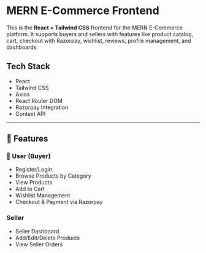 #  MERN E-Commerce Frontend

This is the **React + Tailwind CSS** frontend for the MERN E-Commerce platform. It supports buyers and sellers with features like product catalog, cart, checkout with Razorpay, wishlist, reviews, profile management, and dashboards.


##  Tech Stack

- React
- Tailwind CSS
- Axios
- React Router DOM
- Razorpay Integration
- Context API

---

## 🧾 Features

### 👤 User (Buyer)
- Register/Login
- Browse Products by Category
- View Products
- Add to Cart
- Wishlist Management
- Checkout & Payment via Razorpay


### Seller
- Seller Dashboard
- Add/Edit/Delete Products
- View Seller Orders



